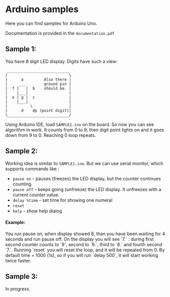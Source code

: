 # Arduino samples
Here you can find samples for Arduino Uno.

Documentation is provided in the `documentation.pdf`

## Sample 1:
You have 8 digit LED display. Digits have such a view:

```
 ___________________________
/                           \
|      a         Also there |
|     ___        ground pin |
|  f |   |  b    should be. |
|    |___|                  |
|  e | g |  c               |
|    |___|.                 |
|          \                |
|      d    dp (point digit)|
\___________________________/     
```

Using Arduino IDE, load `SAMPLE1.ino` on the board.
So now you can see algorithm in work.
It counts from 0 to 9, then digit point lights on and it goes down from 9 to 0.
Reaching 0 loop repeats.

## Sample 2:
Working idea is similar to `SAMPLE1.ino`.
But we can use serial monitor, which supports commands like :

* `pause on` - pauses (freezes) the LED display, but the counter continues counting.
* `pause off` - keeps going (unfreeze) the LED display.
It unfreezes with a current counter value.
* `delay %time` - set time for showing one numeral
* `reset`
* `help` - show help dialog

<h4>Example: </h4>
You run pause on, when display showed 8, than you have been waiting for 4 seconds and run pause off.
On the display you will see `7.` : during first second counter counts to `9`,
second to `9.`, third to `8.` and fourth second `7.`.
Running `reset` you will reset the loop, and it will be repeated from 0.
By default time = 1000 (1s), so if you will run `delay 500`, it will start working twice faster.

## Sample 3:

In progress.
